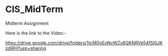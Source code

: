 # CIS_MidTerm
Midterm Assignment

Here is the link to the Video:-

https://drive.google.com/drive/folders/1tcM0oEoNvWZx8QKNRVe54fSj0JKzdjRH?usp=sharing
